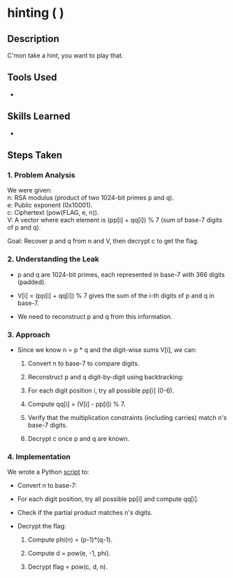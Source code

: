 # hinting (<font color=green> </font>)


## Description
C'mon take a hint, you want to play that.


## Tools Used

- 

## Skills Learned

- 

## Steps Taken
### 1. Problem Analysis  
We were given:  
n: RSA modulus (product of two 1024-bit primes p and q).  
e: Public exponent (0x10001).  
c: Ciphertext (pow(FLAG, e, n)).  
V: A vector where each element is (pp[i] + qq[i]) % 7 (sum of base-7 digits of p and q).

Goal: Recover p and q from n and V, then decrypt c to get the flag.

### 2. Understanding the Leak
- p and q are 1024-bit primes, each represented in base-7 with 366 digits (padded).

- V[i] = (pp[i] + qq[i]) % 7 gives the sum of the i-th digits of p and q in base-7.

- We need to reconstruct p and q from this information.

### 3. Approach
- Since we know n = p * q and the digit-wise sums V[i], we can:
    1. Convert n to base-7 to compare digits.

    2. Reconstruct p and q digit-by-digit using backtracking:

    3. For each digit position i, try all possible pp[i] (0-6).

    4. Compute qq[i] = (V[i] - pp[i]) % 7.

    5. Verify that the multiplication constraints (including carries) match n's base-7 digits.

    6. Decrypt c once p and q are known.

### 4. Implementation
We wrote a Python [script](solver.py) to:
- Convert n to base-7:

- For each digit position, try all possible pp[i] and compute qq[i].

- Check if the partial product matches n's digits.

- Decrypt the flag:

    1. Compute phi(n) = (p-1)*(q-1).

    2. Compute d = pow(e, -1, phi).

    3. Decrypt flag = pow(c, d, n).